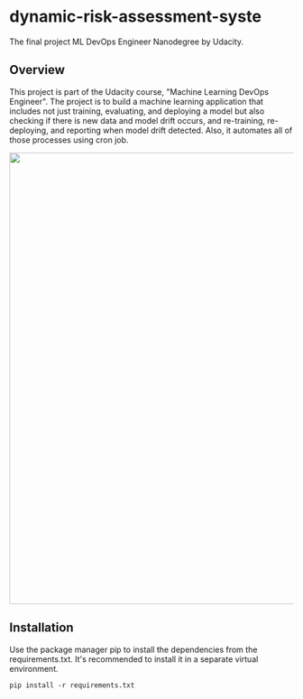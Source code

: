 # dynamic-risk-assessment-syste
The final project ML DevOps Engineer Nanodegree by Udacity.  

## Overview
This project is part of the Udacity course, "Machine Learning DevOps Engineer". The project is to build a machine learning application that includes not just training, evaluating, and deploying a model but also checking if there is new data and model drift occurs, and re-training, re-deploying, and reporting when model drift detected. Also, it automates all of those processes using cron job. 
  
<img src='/screenshots/risk_assess_overview.jpg' width=800>
  
  
## Installation
Use the package manager pip to install the dependencies from the requirements.txt. It's recommended to install it in a separate virtual environment. 

```pip install -r requirements.txt```


